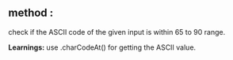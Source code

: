## method :

check if the ASCII code of the given input is within 65 to 90 range.

**Learnings:** use .charCodeAt() for getting the ASCII value.
